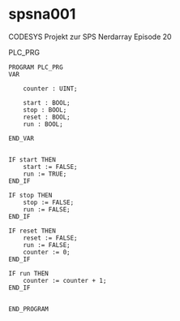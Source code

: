 # spsna001
CODESYS Projekt zur SPS Nerdarray Episode 20


PLC_PRG
```
PROGRAM PLC_PRG
VAR
	
	counter : UINT;

	start : BOOL;
	stop : BOOL;
	reset : BOOL;
	run : BOOL;

END_VAR


IF start THEN
	start := FALSE;
	run := TRUE;
END_IF

IF stop THEN
	stop := FALSE;
	run := FALSE;
END_IF

IF reset THEN
	reset := FALSE;
	run := FALSE;
	counter := 0;	
END_IF

IF run THEN
	counter := counter + 1;
END_IF


END_PROGRAM
```
